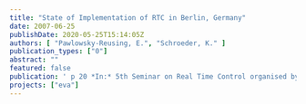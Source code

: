 ```yaml
---
title: "State of Implementation of RTC in Berlin, Germany"
date: 2007-06-25
publishDate: 2020-05-25T15:14:05Z
authors: [ "Pawlowsky-Reusing, E.", "Schroeder, K." ]
publication_types: ["0"]
abstract: ""
featured: false
publication: ' p 20 *In:* 5th Seminar on Real Time Control organised by the Work Group on Real Time Control of Urban Drainage Systems of the International Joint Committee on Urban Drainage, Lyon. Lyon. 2007-06-25'
projects: ["eva"]
---
```


